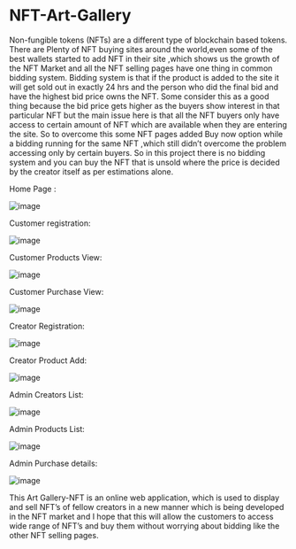 # NFT-Art-Gallery

Non-fungible tokens (NFTs) are a different type of blockchain based tokens. There are Plenty of NFT buying sites around the world,even some of the best wallets started to add NFT in their site ,which shows us the growth of the NFT Market and all the NFT selling pages have one thing in common bidding system. Bidding system is that if the product is added to the site it will
get sold out in exactly 24 hrs and the person who did the final bid and have the highest bid price owns the NFT. Some consider this as a good thing because the bid price gets higher as the buyers show interest in that particular NFT but the main issue here is that all the NFT buyers only have access to certain amount of NFT which are available when they are entering the site. So to
overcome this some NFT pages added Buy now option while a bidding running for the same NFT ,which still didn’t overcome the problem accessing only by certain buyers. So in this project there is no bidding system and you can buy the NFT that is unsold where the price is decided by the creator itself as per estimations alone.

Home Page :

![image](https://github.com/js22js/NFT-Art-Gallery/assets/79521692/b61f52d1-c630-4945-9f34-5ba8bc1c957a)


Customer registration:

![image](https://github.com/js22js/NFT-Art-Gallery/assets/79521692/030a126c-1a50-48e0-97aa-b86343b8f059)


Customer Products View:

![image](https://github.com/js22js/NFT-Art-Gallery/assets/79521692/1fdfbfc5-0573-404a-add0-97655232d9a4)


Customer Purchase View:

![image](https://github.com/js22js/NFT-Art-Gallery/assets/79521692/47df8050-dcae-4d39-8e40-5c339a26a987)


Creator Registration:

![image](https://github.com/js22js/NFT-Art-Gallery/assets/79521692/65774c80-3f0b-4993-ad3d-3b1cb9eec35d)


Creator Product Add: 

![image](https://github.com/js22js/NFT-Art-Gallery/assets/79521692/b2dd21cb-0c70-4210-8739-9757c7f39f2a)


Admin Creators List:

![image](https://github.com/js22js/NFT-Art-Gallery/assets/79521692/133c6647-debd-41ea-8753-1350921bc765)


Admin Products List: 

![image](https://github.com/js22js/NFT-Art-Gallery/assets/79521692/eb26cf1b-859b-4bfe-9edd-89fd9f0716fe)


Admin Purchase details:

![image](https://github.com/js22js/NFT-Art-Gallery/assets/79521692/251330cc-b51b-465c-8728-78bb157f8ce1)




This Art Gallery-NFT is an online web application, which is used to display and sell NFT’s  of fellow creators in a new manner which is being developed in the NFT market and I hope that this will allow the customers to access wide range of NFT’s and buy them without worrying about bidding like the other NFT selling pages.


